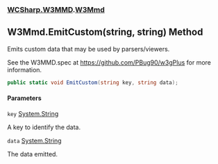 ### [WCSharp.W3MMD](WCSharp.W3MMD.md 'WCSharp.W3MMD').[W3Mmd](WCSharp.W3MMD.W3Mmd.md 'WCSharp.W3MMD.W3Mmd')

## W3Mmd.EmitCustom(string, string) Method

Emits custom data that may be used by parsers/viewers.  
  
See the W3MMD.spec at https://github.com/PBug90/w3gPlus for more information.

```csharp
public static void EmitCustom(string key, string data);
```
#### Parameters

<a name='WCSharp.W3MMD.W3Mmd.EmitCustom(string,string).key'></a>

`key` [System.String](https://docs.microsoft.com/en-us/dotnet/api/System.String 'System.String')

A key to identify the data.

<a name='WCSharp.W3MMD.W3Mmd.EmitCustom(string,string).data'></a>

`data` [System.String](https://docs.microsoft.com/en-us/dotnet/api/System.String 'System.String')

The data emitted.